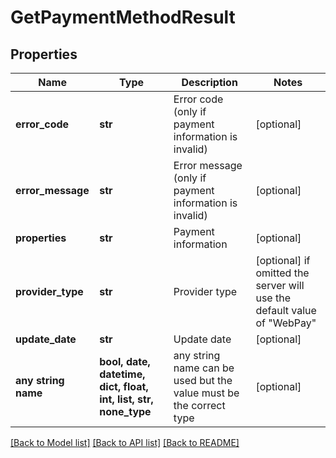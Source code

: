 # GetPaymentMethodResult


## Properties
Name | Type | Description | Notes
------------ | ------------- | ------------- | -------------
**error_code** | **str** | Error code (only if payment information is invalid) | [optional] 
**error_message** | **str** | Error message (only if payment information is invalid) | [optional] 
**properties** | **str** | Payment information | [optional] 
**provider_type** | **str** | Provider type | [optional]  if omitted the server will use the default value of "WebPay"
**update_date** | **str** | Update date | [optional] 
**any string name** | **bool, date, datetime, dict, float, int, list, str, none_type** | any string name can be used but the value must be the correct type | [optional]

[[Back to Model list]](../README.md#documentation-for-models) [[Back to API list]](../README.md#documentation-for-api-endpoints) [[Back to README]](../README.md)



